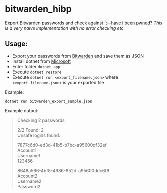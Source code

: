 # bitwarden_hibp

Export Bitwarden passwords and check against [';--have i been pwned?](https://haveibeenpwned.com/)
_This is a very naive implementation with no error checking etc._

## Usage:

* Export your passwords from [Bitwarden](https://bitwarden.com/) and save them as JSON
* Install dotnet from [Microsoft](https://dotnet.microsoft.com/download)
* Enter folder `dotnet_app`
* Execute `dotnet restore`
* Execute `dotnet run <export_filename.json>` where `<export_filename.json>` is your exported file

Example:

`dotnet run bitwarden_export_sample.json`

Example output:

>Checking 2 passwords  
>  
>2/2      Found: 2  
>Unsafe logins found:  
>  
>7877c6d0-ed3d-41b5-b7bc-a95600df32ef  
>Account1  
>Username1  
>123456  
>  
>8648a566-4bf8-4986-852d-a95600ddc6f8  
>Account2  
>Username2  
>Password2  